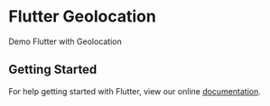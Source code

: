 # Flutter Geolocation

Demo Flutter with Geolocation

## Getting Started

For help getting started with Flutter, view our online
[documentation](https://flutter.io/).
